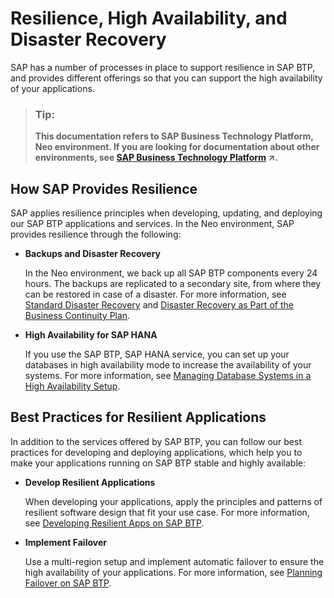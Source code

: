 <!-- loio84dd155500224fe4a7f161d48ee226a9 -->

# Resilience, High Availability, and Disaster Recovery

SAP has a number of processes in place to support resilience in SAP BTP, and provides different offerings so that you can support the high availability of your applications.

> ### Tip:  
> **This documentation refers to SAP Business Technology Platform, Neo environment. If you are looking for documentation about other environments, see [SAP Business Technology Platform](https://help.sap.com/viewer/65de2977205c403bbc107264b8eccf4b/Cloud/en-US/6a2c1ab5a31b4ed9a2ce17a5329e1dd8.html "SAP Business Technology Platform (SAP BTP) is an integrated offering comprised of four technology portfolios: database and data management, application development and integration, analytics, and intelligent technologies. The platform offers users the ability to turn data into business value, compose end-to-end business processes, and build and extend SAP applications quickly.") :arrow_upper_right:.**



<a name="loio84dd155500224fe4a7f161d48ee226a9__section_vyk_lgq_xlb"/>

## How SAP Provides Resilience

SAP applies resilience principles when developing, updating, and deploying our SAP BTP applications and services. In the Neo environment, SAP provides resilience through the following:

-   **Backups and Disaster Recovery**

    In the Neo environment, we back up all SAP BTP components every 24 hours. The backups are replicated to a secondary site, from where they can be restored in case of a disaster. For more information, see [Standard Disaster Recovery](https://help.sap.com/viewer/d4790b2de2f4429db6f3dff54e4d7b3a/Cloud/en-US/fbc3e0daaa79402b816c253a7d2374b7.html) and [Disaster Recovery as Part of the Business Continuity Plan](disaster-recovery-as-part-of-the-business-continuity-plan-0011806.md).

-   **High Availability for SAP HANA**

    If you use the SAP BTP, SAP HANA service, you can set up your databases in high availability mode to increase the availability of your systems. For more information, see [Managing Database Systems in a High Availability Setup](https://help.sap.com/viewer/d4790b2de2f4429db6f3dff54e4d7b3a/Cloud/en-US/cda01a35d6e9401fa9ce8be70b572db4.html).




<a name="loio84dd155500224fe4a7f161d48ee226a9__section_kgz_mgq_xlb"/>

## Best Practices for Resilient Applications

In addition to the services offered by SAP BTP, you can follow our best practices for developing and deploying applications, which help you to make your applications running on SAP BTP stable and highly available:

-   **Develop Resilient Applications**

    When developing your applications, apply the principles and patterns of resilient software design that fit your use case. For more information, see [Developing Resilient Apps on SAP BTP](https://help.sap.com/viewer/eadaa45871804b4a974be865f627e791/Cloud/en-US/d1fe5fd8ecfb46c193221ebb991af3d7.html).

-   **Implement Failover**

    Use a multi-region setup and implement automatic failover to ensure the high availability of your applications. For more information, see [Planning Failover on SAP BTP](https://help.sap.com/viewer/df50977d8bfa4c9a8a063ddb37113c43/Cloud/en-US/8c46464783664ac4a748e70a91e08508.html).


